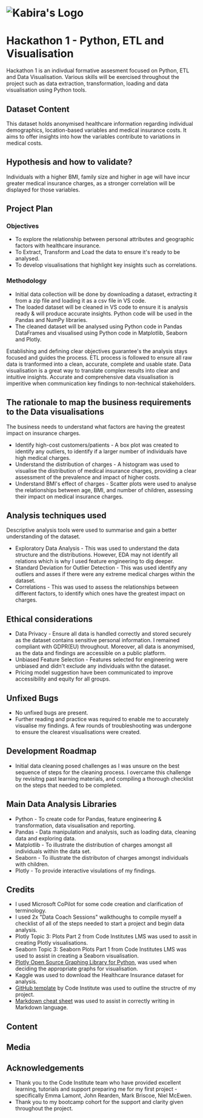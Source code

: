 # ![Kabira's Logo](<Purple and Blue Futuristic Data Analyst LinkedIn Banner.png>)

# Hackathon 1 - Python, ETL and Visualisation

Hackathon 1 is an indivdual formative assesment focused on Python, ETL and Data Visualisation. Various skills will be exercised throughout the project such as data extraction, transformation, loading and data visualisation using Python tools. 

## Dataset Content

This dataset holds anonymised healthcare information regarding individual demographics, location-based variables and medical insurance costs. It aims to offer insights into how the variables contribute to variations in medical costs. 

## Hypothesis and how to validate?

Individuals with a higher BMI, family size and higher in age will have incur greater medical insurance charges, as a stronger correlation will be displayed for those variables.

## Project Plan

### Objectives

* To explore the relationship between personal attributes and geographic factors with healthcare insurance.
* To Extract, Transform and Load the data to ensure it's ready to be analysed.
* To develop visualisations that highlight key insights such as correlations.

### Methodology

* Initial data collection will be done by downloading a dataset, extracting it from a zip file and loading it as a csv file in VS code.
* The loaded dataset will be cleaned in VS code to ensure it is analysis ready & will produce accurate insights. Python code will be used in the Pandas and NumPy libraries. 
* The cleaned dataset will be analysed using Python code in Pandas DataFrames and visualised using Python code in Matplotlib, Seaborn and Plotly. 

Establishing and defining clear objectives guarantee's the analysis stays focused and guides the process. ETL process is followed to ensure all raw data is tranformed into a clean, accurate, complete and usable state. Data visualisation is a great way to translate complex results into clear and intuitive insights. Accurate and comprehensive data visualisation is imperitive when communication key findings to non-technical stakeholders. 

## The rationale to map the business requirements to the Data visualisations

The business needs to understand what factors are having the greatest impact on insurance charges.  

* Identify high-cost customers/patients - A box plot was created to identify any outliers, to identify if a larger number of individuals have high medical charges.
* Understand the distribution of charges - A histogram was used to visualise the distribution of medical insurance charges, providing a clear assessment of the prevalence and impact of higher costs.
* Understand BMI's effect of charges - Scatter plots were used to analyse the relationships between age, BMI, and number of children, assessing their impact on medical insurance charges.

## Analysis techniques used

Descriptive analysis tools were used to summarise and gain a better understanding of the dataset. 
* Exploratory Data Analysis - This was used to understand the data structure and the distributions. However, EDA may not identify all relations which is why I used feature engineering to dig deeper.
* Standard Deviation for Outlier Detection - This was used identify any outliers and asses if there were any extreme medical charges within the dataset.
* Correlations - This was used to assess the relationships between different factors, to identify which ones have the greatest impact on charges.

## Ethical considerations

* Data Privacy - Ensure all data is handled correctly and stored securely as the dataset contains sensitive personal information. I remained compliant with GDPR(EU) throughout. Moreover, all data is anonymised, as the data and findings are accessible on a public platform.
* Unbiased Feature Selection - Features selected for engineering were unbiased and didn't exclude any individuals withn the dataset.
* Pricing model suggestion have been communicated to improve accessibility and equity for all groups.

## Unfixed Bugs

* No unfixed bugs are present.
* Further reading and practice was required to enable me to accurately visualise my findings. A few rounds of troubleshooting was undergone to ensure the clearest visualisations were created. 

## Development Roadmap

* Initial data cleaning posed challenges as I was unsure on the best sequence of steps for the cleaning process. I overcame this challenge by revisitng past learning materials, and compiling a thorough checklist on the steps that needed to be completed.

## Main Data Analysis Libraries

* Python - To create code for Pandas, feature engineering & transformation, data visualisation and reporting.
* Pandas - Data manipulation and analysis, such as loading data, cleaning data and exploring data.
* Matplotlib - To illustrate the distribution of charges amongst all individuals within the data set. 
* Seaborn - To illustrate the distributon of charges amongst individuals with children.
* Plotly - To provide interactive visulations of my findings.

## Credits

* I used Microsoft CoPilot for some code creation and clarification of terminology.
* I used 2x "Data Coach Sessions" walkthoughs to compile myself a checklist of all of the steps needed to start a project and begin data analysis.
* Plotly Topic 3: Plots Part 2 from Code Institutes LMS was used to assit in creating Plotly visualisations.
* Seaborn Topic 3: Seaborn Plots Part 1 from Code Institutes LMS was used to assist in creating a Seaborn visualisation. 
* [Plotly Open Source Graphing Library for Python](https://plotly.com/python/), was used when deciding the appropriate graphs for visualisation.
* Kaggle was used to download the Healthcare Insurance dataset for analysis.
* [GitHub template](https://github.com/Code-Institute-Solutions/da-README-template) by Code Institute was used to outline the structre of my project.
* [Markdown cheat sheet](https://www.markdownguide.org/cheat-sheet/) was used to assist in correctly writing in Markdown language. 

## Content

## Media

## Acknowledgements

* Thank you to the Code Institute team who have provided excellent learning, tutorials and support preparing me for my first project - specifically Emma Lamont, John Rearden, Mark Briscoe, Niel McEwen.
* Thank you to my bootcamp cohort for the support and clarity given throughout the project.